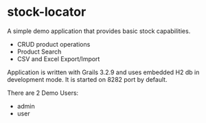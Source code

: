 # stock-locator

A simple demo application that provides basic stock capabilities.

- CRUD product operations
- Product Search
- CSV and Excel Export/Import

Application is written with Grails 3.2.9 and uses embedded H2 db in development mode.
It is started on 8282 port by default.

There are 2 Demo Users:
- admin
- user
